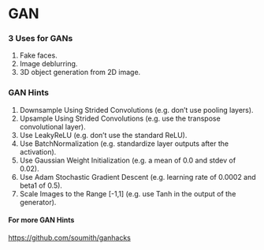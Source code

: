 # GAN

### 3 Uses for GANs

1. Fake faces.
2. Image deblurring.
3. 3D object generation from 2D image.


### GAN Hints

1. Downsample Using Strided Convolutions (e.g. don’t use pooling layers).
2. Upsample Using Strided Convolutions (e.g. use the transpose convolutional layer).
3. Use LeakyReLU (e.g. don’t use the standard ReLU).
4. Use BatchNormalization (e.g. standardize layer outputs after the activation).
5. Use Gaussian Weight Initialization (e.g. a mean of 0.0 and stdev of 0.02).
6. Use Adam Stochastic Gradient Descent (e.g. learning rate of 0.0002 and beta1 of 0.5).
7. Scale Images to the Range [-1,1] (e.g. use Tanh in the output of the generator).

#### For more GAN Hints

https://github.com/soumith/ganhacks
